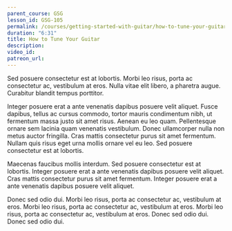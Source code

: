 ```yaml
---
parent_course: GSG
lesson_id: GSG-105
permalink: /courses/getting-started-with-guitar/how-to-tune-your-guitar
duration: "6:31"
title: How to Tune Your Guitar
description:
video_id:
patreon_url:
---
```


Sed posuere consectetur est at lobortis. Morbi leo risus, porta ac consectetur ac, vestibulum at eros. Nulla vitae elit libero, a pharetra augue. Curabitur blandit tempus porttitor.

Integer posuere erat a ante venenatis dapibus posuere velit aliquet. Fusce dapibus, tellus ac cursus commodo, tortor mauris condimentum nibh, ut fermentum massa justo sit amet risus. Aenean eu leo quam. Pellentesque ornare sem lacinia quam venenatis vestibulum. Donec ullamcorper nulla non metus auctor fringilla. Cras mattis consectetur purus sit amet fermentum. Nullam quis risus eget urna mollis ornare vel eu leo. Sed posuere consectetur est at lobortis.

Maecenas faucibus mollis interdum. Sed posuere consectetur est at lobortis. Integer posuere erat a ante venenatis dapibus posuere velit aliquet. Cras mattis consectetur purus sit amet fermentum. Integer posuere erat a ante venenatis dapibus posuere velit aliquet.

Donec sed odio dui. Morbi leo risus, porta ac consectetur ac, vestibulum at eros. Morbi leo risus, porta ac consectetur ac, vestibulum at eros. Morbi leo risus, porta ac consectetur ac, vestibulum at eros. Donec sed odio dui. Donec sed odio dui.
